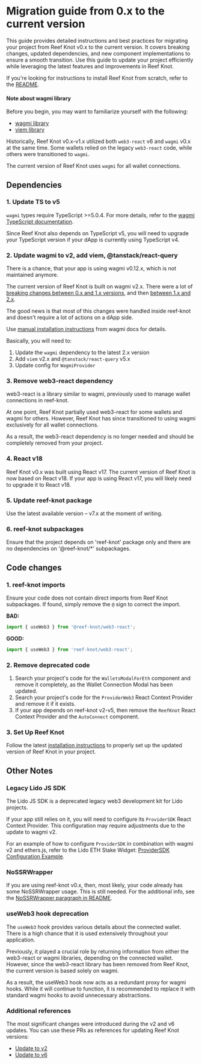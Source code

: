 # Migration guide from 0.x to the current version

This guide provides detailed instructions and best practices for migrating your project from Reef Knot v0.x to the current version.
It covers breaking changes, updated dependencies, and new component implementations to ensure a smooth transition.
Use this guide to update your project efficiently while leveraging the latest features and improvements in Reef Knot.

If you're looking for instructions to install Reef Knot from scratch, refer to the [README](README.md#installation).

#### Note about wagmi library

Before you begin, you may want to familiarize yourself with the following:

- [wagmi library](https://wagmi.sh/)
- [viem library](https://viem.sh/)

Historically, Reef Knot v0.x-v1.x utilized both `web3-react` v6 and `wagmi` v0.x at the same time.
Some wallets relied on the legacy `web3-react` code, while others were transitioned to `wagmi`.

The current version of Reef Knot uses `wagmi` for all wallet connections.

## Dependencies

### 1. Update TS to v5

`wagmi` types require TypeScript >=5.0.4. For more details, refer to the [wagmi TypeScript documentation](https://wagmi.sh/react/typescript).

Since Reef Knot also depends on TypeScript v5, you will need to upgrade your TypeScript version if your dApp is currently using TypeScript v4.

### 2. Update wagmi to v2, add viem, @tanstack/react-query

There is a chance, that your app is using wagmi v0.12.x, which is not maintained anymore.

The current version of Reef Knot is built on wagmi v2.x.
There were a lot of [breaking changes between 0.x and 1.x versions](https://1.x.wagmi.sh/react/migration-guide),
and then [between 1.x and 2.x](https://wagmi.sh/react/guides/migrate-from-v1-to-v2).

The good news is that most of this changes were handled inside reef-knot and doesn't require a lot of actions on a dApp side.

Use [manual installation instructions](https://wagmi.sh/react/getting-started#manual-installation) from wagmi docs for details.

Basically, you will need to:

1. Update the `wagmi` dependency to the latest 2.x version
2. Add `viem` v2.x and `@tanstack/react-query` v5.x
3. Update config for `WagmiProvider`

### 3. Remove web3-react dependency

web3-react is a library similar to wagmi, previously used to manage wallet connections in reef-knot.

At one point, Reef Knot partially used web3-react for some wallets and wagmi for others.
However, Reef Knot has since transitioned to using wagmi exclusively for all wallet connections.

As a result, the web3-react dependency is no longer needed and should be completely removed from your project.

### 4. React v18

Reef Knot v0.x was built using React v17. The current version of Reef Knot is now based on React v18.
If your app is using React v17, you will likely need to upgrade it to React v18.

### 5. Update reef-knot package

Use the latest available version – v7.x at the moment of writing.

### 6. reef-knot subpackages

Ensure that the project depends on 'reef-knot' package only and there are no dependencies on '@reef-knot/\*' subpackages.

## Code changes

### 1. reef-knot imports

Ensure your code does not contain direct imports from Reef Knot subpackages. If found, simply remove the `@` sign to correct the import.

**BAD:**

```ts
import { useWeb3 } from '@reef-knot/web3-react';
```

**GOOD:**

```ts
import { useWeb3 } from 'reef-knot/web3-react';
```

### 2. Remove deprecated code

1. Search your project's code for the `WalletsModalForEth` component and remove it completely, as the Wallet Connection Modal has been updated.
2. Search your project's code for the `ProviderWeb3` React Context Provider and remove it if it exists.
3. If your app depends on reef-knot v2-v5, then remove the `ReefKnot` React Context Provider and the `AutoConnect` component.

### 3. Set Up Reef Knot

Follow the latest [installation instructions](README.md#installation) to properly set up the updated version of Reef Knot in your project.

## Other Notes

### Legacy Lido JS SDK

The Lido JS SDK is a deprecated legacy web3 development kit for Lido projects.

If your app still relies on it, you will need to configure its `ProviderSDK` React Context Provider.
This configuration may require adjustments due to the update to wagmi v2.

For an example of how to configure `ProviderSDK` in combination with wagmi v2 and ethers.js,
refer to the Lido ETH Stake Widget: [ProviderSDK Configuration Example](https://github.com/lidofinance/ethereum-staking-widget/blob/c5bac490f92826abe9c12a34e751b004eca679ee/modules/web3/web3-provider/sdk-legacy.tsx).

### NoSSRWrapper

If you are using reef-knot v0.x, then, most likely, your code already has some NoSSRWrapper usage.
This is still needed. For the additional info, see the [NoSSRWrapper paragraph in README](README.md#nossrwrapper).

### useWeb3 hook deprecation

The `useWeb3` hook provides various details about the connected wallet.
There is a high chance that it is used extensively throughout your application.

Previously, it played a crucial role by returning information from either the web3-react or wagmi libraries,
depending on the connected wallet. However, since the web3-react library has been removed from Reef Knot,
the current version is based solely on wagmi.

As a result, the useWeb3 hook now acts as a redundant proxy for wagmi hooks. While it will continue to function,
it is recommended to replace it with standard wagmi hooks to avoid unnecessary abstractions.

### Additional references

The most significant changes were introduced during the v2 and v6 updates.
You can use these PRs as references for updating Reef Knot versions:

- [Update to v2](https://github.com/lidofinance/ethereum-staking-widget/pull/265/files)
- [Update to v6](https://github.com/lidofinance/reef-knot/pull/183/files)
